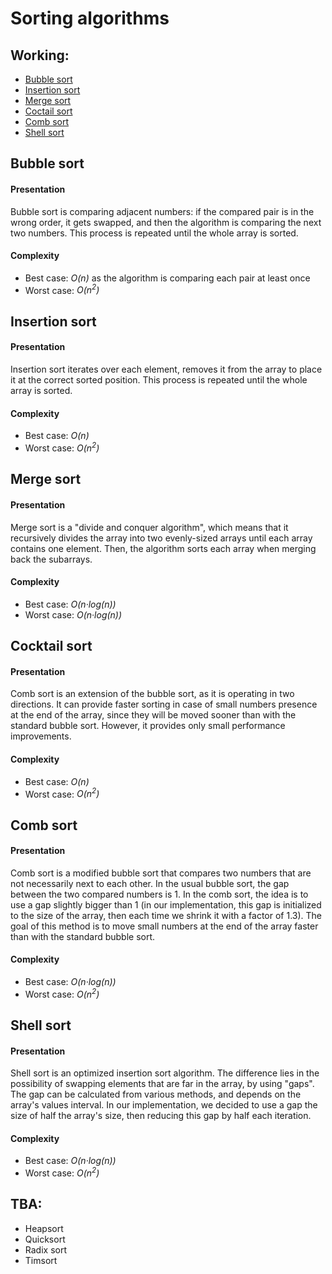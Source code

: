 # Sorting algorithms

## Working:

* [Bubble sort](#bubble-sort)
* [Insertion sort](#insertion-sort)
* [Merge sort](#merge-sort)
* [Coctail sort](#cocktail-sort)
* [Comb sort](#comb-sort)
* [Shell sort](#shell-sort)

## Bubble sort
#### Presentation
Bubble sort is comparing adjacent numbers: if the compared pair is in the wrong order, it gets swapped, and then the algorithm is comparing the next two numbers. This process is repeated until the whole array is sorted.
#### Complexity
* Best case: *O(n)* as the algorithm is comparing each pair at least once
* Worst case: *O(n<sup>2</sup>)*

## Insertion sort
#### Presentation
Insertion sort iterates over each element, removes it from the array to place it at the correct sorted position. This process is repeated until the whole array is sorted.
#### Complexity
* Best case: *O(n)* 
* Worst case: *O(n<sup>2</sup>)*

## Merge sort
#### Presentation
Merge sort is a "divide and conquer algorithm", which means that it recursively divides the array into two evenly-sized arrays until each array contains one element. Then, the algorithm sorts each array when merging back the subarrays.
#### Complexity
* Best case: *O(n·log(n))* 
* Worst case: *O(n·log(n))*

## Cocktail sort
#### Presentation
Comb sort is an extension of the bubble sort, as it is operating in two directions. It can provide faster sorting in case of small numbers presence at the end of the array, since they will be moved sooner than with the standard bubble sort. However, it provides only small performance improvements.
#### Complexity
* Best case: *O(n)* 
* Worst case: *O(n<sup>2</sup>)*

## Comb sort
#### Presentation
Comb sort is a modified bubble sort that compares two numbers that are not necessarily next to each other. In the usual bubble sort, the gap between the two compared numbers is 1. In the comb sort, the idea is to use a gap slightly bigger than 1 (in our implementation, this gap is initialized to the size of the array, then each time we shrink it with a factor of 1.3). The goal of this method is to move small numbers at the end of the array faster than with the standard bubble sort.
#### Complexity
* Best case: *O(n·log(n))* 
* Worst case: *O(n<sup>2</sup>)*

## Shell sort
#### Presentation
Shell sort is an optimized insertion sort algorithm. The difference lies in the possibility of swapping elements that are far in the array, by using "gaps". The gap can be calculated from various methods, and depends on the array's values interval. In our implementation, we decided to use a gap the size of half the array's size, then reducing this gap by half each iteration.
#### Complexity
* Best case: *O(n·log(n))* 
* Worst case: *O(n<sup>2</sup>)*

## TBA:

* Heapsort
* Quicksort
* Radix sort
* Timsort
